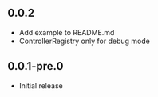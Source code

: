 ## 0.0.2

- Add example to README.md
- ControllerRegistry only for debug mode

## 0.0.1-pre.0

- Initial release
